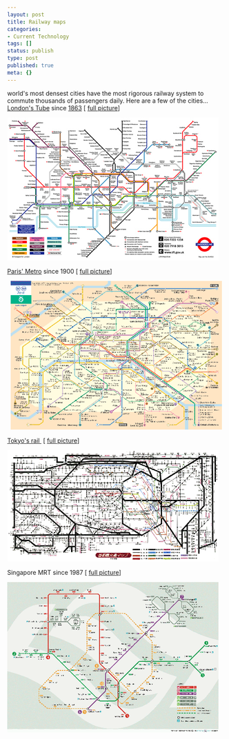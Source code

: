 ```yaml
---
layout: post
title: Railway maps
categories:
- Current Technology
tags: []
status: publish
type: post
published: true
meta: {}
---
```

world's most densest cities have the most rigorous railway system to commute thousands of passengers daily. Here are a few of the cities... [London's Tube](http://www.tfl.gov.uk/modalpages/2625.aspx) since [1863](http://homepage.ntlworld.com/clivebillson/tube/tube.html) [ [full picture](http://www.oxfordtube.com/assets/london/underground_map.jpg)]

![](/img/london_tube.jpg)

[Paris' Metro](http://www.paris.org/Metro/) since 1900 [ [full picture](http://recherche.ircam.fr/equipes/repmus/SMC04/picts/metro.gif)]

  ![](/img/paris_metro.gif)

[Tokyo's rail ](http://www.johomaps.com/as/japan/tokyo/tokyo2.html) [ [full picture](http://web.yl.is.s.u-tokyo.ac.jp/jp/rail-big.gif)]

![](/img/tokyo_rail.gif)

Singapore MRT since 1987 [ [full picture](http://www.lta.gov.sg/projects/images/system_map.gif)]

![](/img/singapore_mrt.gif)
